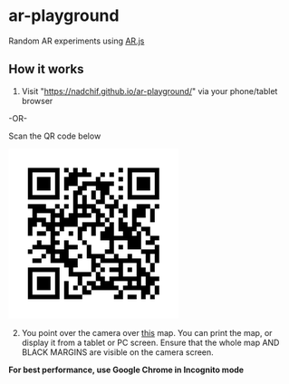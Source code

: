 # ar-playground
Random AR experiments using [AR.js]("https://github.com/jeromeetienne/AR.js/blob/master/README.md")


## How it works
1. Visit "https://nadchif.github.io/ar-playground/" via your phone/tablet browser

-OR-

Scan the QR code below

![QR picture](https://github.com/nadchif/ar-playground/blob/master/assets/experience/qr.png)


2. You point over the camera over [this](https://raw.githubusercontent.com/nadchif/ar-playground/master/assets/experience/pattern-map.png) map. You can print the map, or display it from a tablet or PC screen. Ensure that the whole map AND BLACK MARGINS are visible on the camera screen.

**For best performance, use Google Chrome in Incognito mode**
